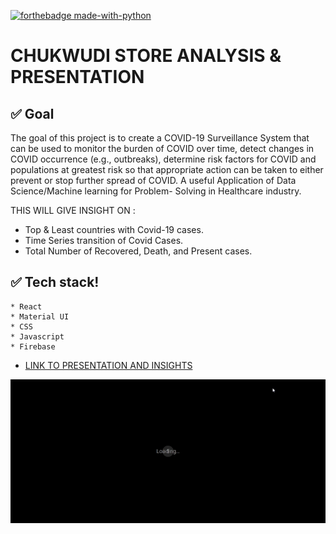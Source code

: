 [![forthebadge made-with-python](http://ForTheBadge.com/images/badges/made-with-python.svg)](https://www.python.org/)

# CHUKWUDI STORE ANALYSIS & PRESENTATION

## ✅ Goal
The goal of this project is to create a COVID-19 Surveillance System that can be used to monitor the burden of  COVID over time, detect changes in COVID occurrence (e.g., outbreaks), determine risk factors for COVID and populations at greatest risk so that appropriate action can be taken to either prevent or stop further spread of COVID. A useful Application of Data Science/Machine learning for Problem- Solving in Healthcare industry.

THIS WILL GIVE INSIGHT ON :

* Top & Least countries with Covid-19 cases.
* Time Series transition of Covid Cases.
* Total Number of Recovered, Death, and Present cases.


## ✅ Tech stack!
	* React
    * Material UI
    * CSS
    * Javascript
    * Firebase

* [LINK TO PRESENTATION AND INSIGHTS](https://docs.google.com/presentation/d/17dqXXJa0k7jSPV0vNnqGsjjNfzMHg9C_n9ZQvgsdWr8/edit#slide=id.gc913e74879_0_1310)



![](https://github.com/Gift-Ojeabulu/CHUKWUDI-STORE-ANALYSIS/blob/main/CHUKWUDI%20STORE%20PRESENTATION%20-%20Google%20Slides.gif)


